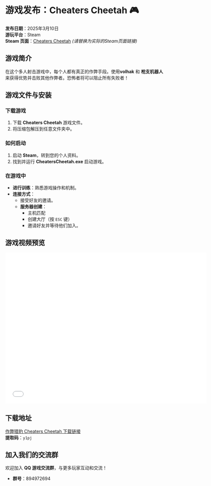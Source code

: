 # 游戏发布：Cheaters Cheetah 🎮

**发布日期**：2025年3月10日  
**游玩平台**：Steam  
**Steam 页面**：[Cheaters Cheetah](#) *(请替换为实际的Steam页面链接)*

## 游戏简介
在这个多人射击游戏中，每个人都有真正的作弊手段。使用 ​**volhak** 和 ​**枪支机器人** 来获得优势并击败其他作弊者。恐怖者将可以阻止所有失败者！

## 游戏文件与安装
### 下载游戏
1. 下载 ​**Cheaters Cheetah** 游戏文件。
2. 将压缩包解压到任意文件夹中。

### 如何启动
1. 启动 ​**Steam**，转到您的个人资料。
2. 找到并运行 ​**CheatersCheetah.exe** 启动游戏。

### 在游戏中
- ​**进行训练**：熟悉游戏操作和机制。
- ​**连接方式**：
    - 接受好友的邀请。
    - ​**服务器创建**：
        - 主机匹配
        - 创建大厅（按 `ESC` 键）
        - 邀请好友并等待他们加入。

## 游戏视频预览
<iframe src="//player.bilibili.com/player.html?isOutside=true&aid=114142916644892&bvid=BV1e5RnYxEBf&cid=28809626542&p=1" 
        width="640" height="480" 
        frameborder="0" allowfullscreen>
</iframe>

## 下载地址
[作弊猎豹 Cheaters Cheetah 下载链接](https://pan.baidu.com/s/1lcpdg5IvEtz46O3RfdSCvA)  
**提取码**：`y1pj`

## 加入我们的交流群
欢迎加入 ​**QQ 游戏交流群**，与更多玩家互动和交流！

- ​**群号**：894972694